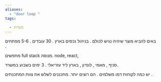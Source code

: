 ```yaml
---
aliases:
  - "door loop "
tags:
  
  - משרות
---
```


באים להביא מוצר שיהיה נגיש לכולם . 
בניהול נכסים בארץ . 30 עובדים . 5-6 מפתחים . 

מחפשים full stack מנוסה. node, react, 

סניף , מאמי  , לונדון , בארץ ליד עזריאלי . 3 ימים בשבוע במשרד. 

יש כמה לקוחות דמו משלמים . הם רוצים יותר. 
מתכננים לשלש את צוות המתכנתים . 



